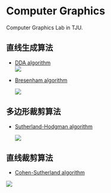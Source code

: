 # Computer Graphics
Computer Graphics Lab in TJU.

## 直线生成算法
- [DDA algorithm](draw_line/main.py)  
  ![](https://cdn.jsdelivr.net/gh/ChangQingAAS/for_picgo/img/20210928190051.png)

- [Bresenham algorithm](lab-1/main.py) 

  ![](https://cdn.jsdelivr.net/gh/ChangQingAAS/for_picgo/img/20210928190110.png)

## 多边形裁剪算法
- [Sutherland-Hodgman algorithm](./clip_polygon/Sutherland-Hodgman/Sutherland-Hodgman.py)

  ![](https://cdn.jsdelivr.net/gh/ChangQingAAS/for_picgo/img/20210928190351.png)

## 直线裁剪算法

- [Cohen-Sutherland algorithm](./clip_line/Cohen-Sutherland/Cohen-Sutherland.py)

![](https://cdn.jsdelivr.net/gh/ChangQingAAS/for_picgo/img/20210928190336.jpg)